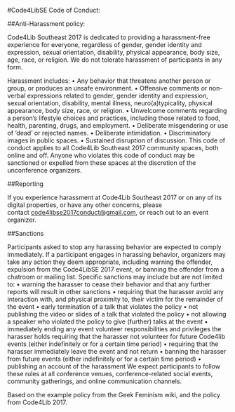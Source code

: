 #Code4LibSE Code of Conduct:

##Anti-Harassment policy:

Code4Lib Southeast 2017 is dedicated to providing a harassment-free experience for everyone, regardless of gender, gender identity and expression, sexual orientation, disability, physical appearance, body size, age, race, or religion.  We do not tolerate harassment of participants in any form.

Harassment includes:
•	Any behavior that threatens another person or group, or produces an unsafe environment.
•	Offensive comments or non-verbal expressions related to gender, gender identity and expression, sexual orientation, disability, mental illness, neuro(a)typicality, physical appearance, body size, race, or religion.
•	Unwelcome comments regarding a person’s lifestyle choices and practices, including those related to food, health, parenting, drugs, and employment.
•	Deliberate misgendering or use of ‘dead’ or rejected names.
•	Deliberate intimidation.
•	Discriminatory images in public spaces.
•	Sustained disruption of discussion.
This code of conduct applies to all Code4Lib Southeast 2017 community spaces, both online and off.  Anyone who violates this code of conduct may be sanctioned or expelled from these spaces at the discretion of the unconference organizers.

##Reporting

If you experience harassment at Code4Lib Southeast 2017 or on any of its digital properties, or have any other concerns, please contact code4libse2017conduct@gmail.com, or reach out to an event organizer. 

##Sanctions

Participants asked to stop any harassing behavior are expected to comply immediately. If a participant engages in harassing behavior, organizers may take any action they deem appropriate, including warning the offender, expulsion from the Code4LibSE 2017 event, or banning the offender from a chatroom or mailing list.
Specific sanctions may include but are not limited to:
•	warning the harasser to cease their behavior and that any further reports will result in other sanctions
•	requiring that the harasser avoid any interaction with, and physical proximity to, their victim for the remainder of the event
•	early termination of a talk that violates the policy
•	not publishing the video or slides of a talk that violated the policy
•	not allowing a speaker who violated the policy to give (further) talks at the event
•	immediately ending any event volunteer responsibilities and privileges the harasser holds requiring that the harasser not volunteer for future Code4lib events (either indefinitely or for a certain time period)
•	requiring that the harasser immediately leave the event and not return
•	banning the harasser from future events (either indefinitely or for a certain time period)
•	publishing an account of the harassment
We expect participants to follow these rules at all conference venues, conference-related social events, community gatherings, and online communication channels.

Based on the example policy from the Geek Feminism wiki, and the policy from Code4Lib 2017.



